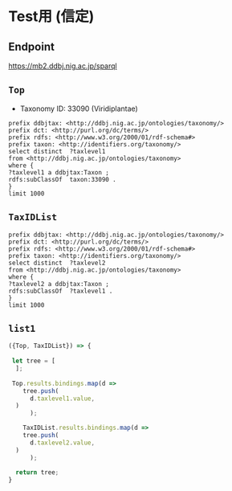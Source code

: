 # Test用 (信定)

## Endpoint
https://mb2.ddbj.nig.ac.jp/sparql


## `Top`
- Taxonomy ID: 33090 (Viridiplantae)
```sparql
prefix ddbjtax: <http://ddbj.nig.ac.jp/ontologies/taxonomy/>
prefix dct: <http://purl.org/dc/terms/>
prefix rdfs: <http://www.w3.org/2000/01/rdf-schema#>
prefix taxon: <http://identifiers.org/taxonomy/>
select distinct  ?taxlevel1 
from <http://ddbj.nig.ac.jp/ontologies/taxonomy>
where {
?taxlevel1 a ddbjtax:Taxon ;
rdfs:subClassOf  taxon:33090 .
}
limit 1000
```
## `TaxIDList`
```sparql
prefix ddbjtax: <http://ddbj.nig.ac.jp/ontologies/taxonomy/>
prefix dct: <http://purl.org/dc/terms/>
prefix rdfs: <http://www.w3.org/2000/01/rdf-schema#>
prefix taxon: <http://identifiers.org/taxonomy/>
select distinct  ?taxlevel2
from <http://ddbj.nig.ac.jp/ontologies/taxonomy>
where {
?taxlevel2 a ddbjtax:Taxon ;
rdfs:subClassOf  ?taxlevel1 .
}
limit 1000
```

## `list1`
```javascript
({Top, TaxIDList}) => {
  
 let tree = [
  ];
  
 Top.results.bindings.map(d =>
    tree.push(
      d.taxlevel1.value,
  )
      );

    TaxIDList.results.bindings.map(d =>
    tree.push(
      d.taxlevel2.value,
  )
      );
  
  return tree;
}

```
